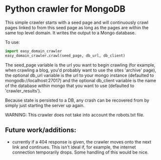 # Python crawler for MongoDB
	
This simple crawler starts with a seed page and will continuously crawl pages linked to from this seed page as long as the pages are within the same top level domain. It writes the output to a Mongo database.
	
To use:
```python
import easy_domain_crawler
easy_domain_crawler.crawl(seed_page, db_url, db_client)
```

The seed_page variable is the url you want to begin crawling (for example, when crawling a blog, you'd probably want to use the sites 'archive' page), the optional db_url variable is the url to your mongo instance (defaulted to mongodb://localhost:27017) and the optional db_client variable is the name of the database within mongo that you want to use (defaulted to 'crawler_results').
	
Because state is persisted to a DB, any crash can be recovered from by simply just starting the server up again.
		
WARNING: This crawler does not take into account the robots.txt file. 
	
## Future work/additions: 
* currently if a 404 response is given, the crawler moves onto the next link and continues. This isn't ideal if, for example, the internet connection temporarily drops. Some handling of this would be nice.
